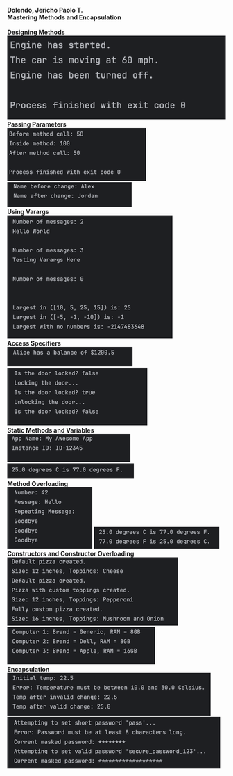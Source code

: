 **Dolendo, Jericho Paolo T.**<br>
**Mastering Methods and Encapsulation**<br>
<br>
**Designing Methods**
![img.png](img.png)
<br>
**Passing Parameters**<br>
![img_1.png](img_1.png)
![img_2.png](img_2.png)
<br>
**Using Varargs**<br>
![img_3.png](img_3.png)
<br>
**Access Specifiers**<br>
![img_4.png](img_4.png)
![img_5.png](img_5.png)
<br>
**Static Methods and Variables**<br>
![img_6.png](img_6.png)
![img_7.png](img_7.png)
<br>
**Method Overloading**<br>
![img_8.png](img_8.png)
![img_9.png](img_9.png)
<br>
**Constructors and Constructor Overloading**<br>
![img_10.png](img_10.png)
![img_11.png](img_11.png)
<br>
**Encapsulation**<br>
![img_12.png](img_12.png)
![img_13.png](img_13.png)
